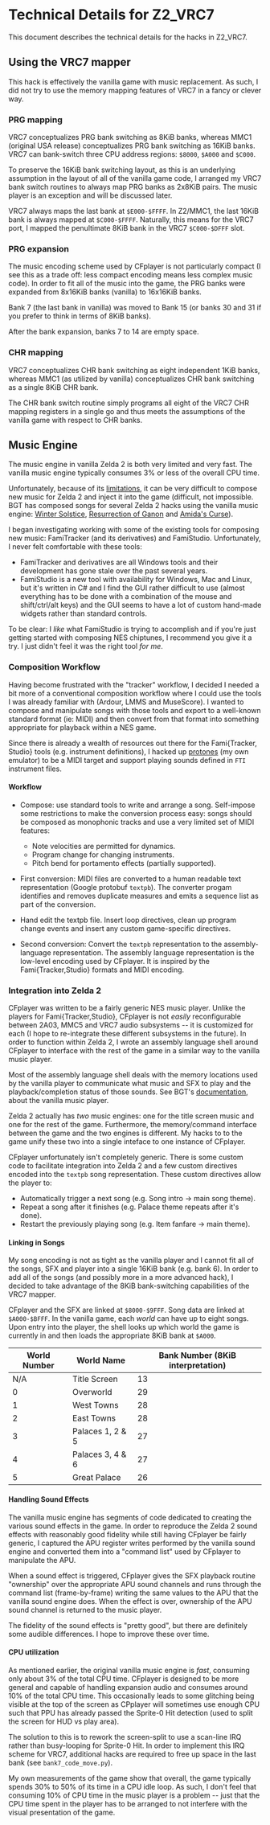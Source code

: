 # Technical Details for Z2_VRC7

This document describes the technical details for the hacks in Z2_VRC7.

## Using the VRC7 mapper

This hack is effectively the vanilla game with music replacement.
As such, I did not try to use the memory mapping features of VRC7 in a
fancy or clever way.

### PRG mapping

VRC7 conceptualizes PRG bank switching as 8KiB banks, whereas MMC1
(original USA release) conceptualizes PRG bank switching as 16KiB banks.
VRC7 can bank-switch three CPU address regions: `$8000`, `$A000` and
`$C000`.

To preserve the 16KiB bank switching layout, as this is an underlying
assumption in the layout of all of the vanilla game code, I arranged
my VRC7 bank switch routines to always map PRG banks as 2x8KiB pairs.
The music player is an exception and will be discussed later.

VRC7 always maps the last bank at `$E000-$FFFF`.  In Z2/MMC1, the last
16KiB bank is always mapped at `$C000-$FFFF`. Naturally, this means
for the VRC7 port, I mapped the penultimate 8KiB bank in the VRC7
`$C000-$DFFF` slot.

### PRG expansion

The music encoding scheme used by CFplayer is not particularly compact
(I see this as a trade off: less compact encoding means less complex
music code).  In order to fit all of the music into the game, the PRG
banks were expanded from 8x16KiB banks (vanilla) to 16x16KiB banks.

Bank 7 (the last bank in vanilla) was moved to Bank 15 (or banks 30 and
31 if you prefer to think in terms of 8KiB banks).

After the bank expansion, banks 7 to 14 are empty space.

### CHR mapping

VRC7 conceptualizes CHR bank switching as eight independent 1KiB banks,
whereas MMC1 (as utilized by vanilla) conceptualizes CHR bank switching
as a single 8KiB CHR bank.

The CHR bank switch routine simply programs all eight of the VRC7 CHR
mapping registers in a single go and thus meets the assumptions of the
vanilla game with respect to CHR banks.

## Music Engine

The music engine in vanilla Zelda 2 is both very limited and very fast.
The vanilla music engine typically consumes 3% or less of the overall
CPU time.

Unfortunately, because of its
[limitations](https://wiki.bindingforce.net/index.php/Music_Engine_Description),
it can be very difficult to compose new music for Zelda 2 and inject
it into the game (difficult, not impossible.  BGT has composed songs
for several Zelda 2 hacks using the vanilla music engine: [Winter
Solstice](https://eatabrick.bandcamp.com/album/winter-solstice),
[Resurrection of Ganon](https://eatabrick.bandcamp.com/album/resurrection-of-ganon) and
[Amida's Curse](https://eatabrick.bandcamp.com/album/amidas-curse)).

I began investigating working with some of the existing tools for composing
new music: FamiTracker (and its derivatives) and FamiStudio.  Unfortunately,
I never felt comfortable with these tools:

- FamiTracker and derivatives are all Windows tools and their development
  has gone stale over the past several years.
- FamiStudio is a new tool with availability for Windows, Mac and Linux,
  but it's written in C# and I find the GUI rather difficult to use
  (almost everything has to be done with a combination of the mouse and
  shift/ctrl/alt keys) and the GUI seems to have a lot of custom hand-made
  widgets rather than standard controls.

To be clear: I _like_ what FamiStudio is trying to accomplish and if you're
just getting started with composing NES chiptunes, I recommend you give it
a try.  I just didn't feel it was the right tool _for me_.

### Composition Workflow

Having become frustrated with the "tracker" workflow, I decided I needed
a bit more of a conventional composition workflow where I could use the
tools I was already familiar with (Ardour, LMMS and MuseScore).  I wanted to
compose and manipulate songs with those tools and export to a well-known
standard format (ie: MIDI) and then convert from that format into something
appropriate for playback within a NES game.

Since there is already a wealth of resources out there for the
Fami{Tracker, Studio} tools (e.g. instrument definitions), I hacked up
[protones](https://github.com/cfrantz/protones) (my own emulator) to be a
MIDI target and support playing sounds defined in `FTI` instrument files.

#### Workflow

- Compose: use standard tools to write and arrange a song.  Self-impose some
  restrictions to make the conversion process easy: songs should be composed
  as monophonic tracks and use a very limited set of MIDI features:
  - Note velocities are permitted for dynamics.
  - Program change for changing instruments.
  - Pitch bend for portamento effects (partially supported).

- First conversion: MIDI files are converted to a human readable text
  representation (Google protobuf `textpb`).  The converter progam
  identifies and removes duplicate measures and emits a sequence list
  as part of the conversion.

- Hand edit the textpb file.  Insert loop directives, clean up program
  change events and insert any custom game-specific directives.

- Second conversion: Convert the `textpb` representation to the
  assembly-language representation.  The assembly language representation
  is the low-level encoding used by CFplayer.  It is inspired by the
  Fami{Tracker,Studio} formats and MIDI encoding.

### Integration into Zelda 2

CFplayer was written to be a fairly generic NES music player.  Unlike the
players for Fami{Tracker,Studio}, CFplayer is not _easily_ reconfigurable
between 2A03, MMC5 and VRC7 audio subsystems -- it is customized for each
(I hope to re-integrate these different subsystems in the future).  In order
to function within Zelda 2, I wrote an assembly language shell around
CFplayer to interface with the rest of the game in a similar way to the
vanilla music player.

Most of the assembly language shell deals with the memory locations used
by the vanilla player to communicate what music and SFX to play and the
playback/completion status of those sounds.  See BGT's 
[documentation](https://wiki.bindingforce.net/index.php/Music_Engine_Description),
about the vanilla music player.

Zelda 2 actually has _two_ music engines: one for the title screen
music and one for the rest of the game.  Furthermore, the memory/command
interface between the game and the two engines is different.  My hacks
to to the game unify these two into a single inteface to one instance
of CFplayer.

CFplayer unfortunately isn't completely generic.  There is some custom
code to facilitate integration into Zelda 2 and a few custom directives
encoded into the `textpb` song representation.  These custom directives
allow the player to:

- Automatically trigger a next song (e.g. Song intro -> main song theme).
- Repeat a song after it finishes (e.g. Palace theme repeats after it's done).
- Restart the previously playing song (e.g. Item fanfare -> main theme).

#### Linking in Songs

My song encoding is not as tight as the vanilla player and I cannot fit all
of the songs, SFX and player into a single 16KiB bank (e.g. bank 6).  In order
to add all of the songs (and possibly more in a more advanced hack), I decided
to take advantage of the 8KiB bank-switching capabilities of the VRC7
mapper.

CFplayer and the SFX are linked at `$8000-$9FFF`.  Song data are linked at
`$A000-$BFFF`.  In the vanilla game, each *world* can have up to eight
songs.  Upon entry into the player, the shell looks up which world the
game is currently in and then loads the appropriate 8KiB bank at `$A000`.

| World Number | World Name | Bank Number (8KiB interpretation) |
|--------------|------------|-----------------------------------|
| N/A          | Title Screen | 13 |
| 0 | Overworld | 29 |
| 1 | West Towns | 28 |
| 2 | East Towns | 28 |
| 3 | Palaces 1, 2 & 5 | 27 |
| 4 | Palaces 3, 4 & 6 | 27 |
| 5 | Great Palace | 26 |

#### Handling Sound Effects

The vanilla music engine has segments of code dedicated to creating the
various sound effects in the game.  In order to reproduce the Zelda 2
sound effects with reasonably good fidelity while still having CFplayer
be fairly generic, I captured the APU register writes performed by the
vanilla sound engine and converted them into a "command list" used by
CFplayer to manipulate the APU.

When a sound effect is triggered, CFplayer gives the SFX playback routine
"ownership" over the appropriate APU sound channels and runs through
the command list (frame-by-frame) writing the same values to the APU
that the vanilla sound engine does.  When the effect is over, ownership
of the APU sound channel is returned to the music player.

The fidelity of the sound effects is "pretty good", but there are definitely
some audible differences.  I hope to improve these over time.

#### CPU utilization

As mentioned earlier, the original vanilla music engine is _fast_,
consuming only about 3% of the total CPU time.  CFplayer is designed to be
more general and capable of handling expansion audio and consumes around
10% of the total CPU time.  This occasionally leads to some glitching
being visible at the top of the screen as CPplayer will sometimes use
enough CPU such that PPU has already passed the Sprite-0 Hit detection
(used to split the screen for HUD vs play area).

The solution to this is to rework the screen-split to use a scan-line
IRQ rather than busy-looping for Sprite-0 Hit.  In order to implement
this IRQ scheme for VRC7, additional hacks are required to free up space
in the last bank (see `bank7_code_move.py`).

My own measurements of the game show that overall, the game typically
spends 30% to 50% of its time in a CPU idle loop.  As such, I don't
feel that consuming 10% of CPU time in the music player is a problem --
just that the CPU time spent in the player has to be arranged to not
interfere with the visual presentation of the game.
